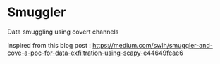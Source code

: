 # Smuggler
Data smuggling using covert channels

Inspired from this blog post : https://medium.com/swlh/smuggler-and-cove-a-poc-for-data-exfiltration-using-scapy-e44649feae6
